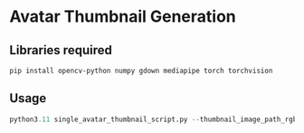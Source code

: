 # Avatar Thumbnail Generation

## Libraries required
```
pip install opencv-python numpy gdown mediapipe torch torchvision
```

## Usage
```python
python3.11 single_avatar_thumbnail_script.py --thumbnail_image_path_rgb sample_input.png
```

